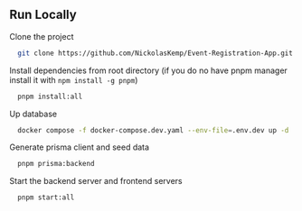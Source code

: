 ## Run Locally

Clone the project

```bash
  git clone https://github.com/NickolasKemp/Event-Registration-App.git
```

Install dependencies from root directory (if you do no have pnpm manager install it with `npm install -g pnpm`)

```bash
  pnpm install:all
```

Up database

```bash
  docker compose -f docker-compose.dev.yaml --env-file=.env.dev up -d
```

Generate prisma client and seed data

```bash
  pnpm prisma:backend
```

Start the backend server and frontend servers

```bash
  pnpm start:all
```

